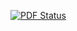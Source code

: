 [![PDF Status](https://www.sharelatex.com/github/repos/CaleGlisson/Thesis/builds/latest/badge.svg)](https://www.sharelatex.com/github/repos/CaleGlisson/Thesis/builds/latest/output.pdf)
